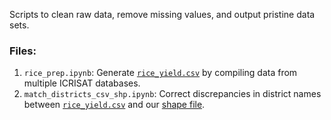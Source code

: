 Scripts to clean raw data, remove missing values, and output pristine data sets.

### Files: <br>
1. `rice_prep.ipynb`: Generate [`rice_yield.csv`](https://github.com/akshaysuresh1/may22-barrel/blob/main/Final_data/rice_yield.csv) by compiling data from multiple ICRISAT databases. <br>
2. `match_districts_csv_shp.ipynb`: Correct discrepancies in district names between [`rice_yield.csv`](https://github.com/akshaysuresh1/may22-barrel/blob/main/Final_data/rice_yield.csv) and our [shape file](https://github.com/akshaysuresh1/may22-barrel/blob/main/Raw_data/India_districts2020.shp).<br>
